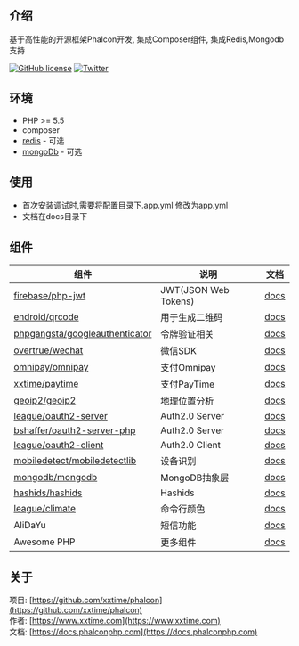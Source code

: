 ## 介绍
基于高性能的开源框架Phalcon开发, 集成Composer组件, 集成Redis,Mongodb支持  


[![GitHub license](https://img.shields.io/github/license/xxtime/phalcon.svg)](https://github.com/xxtime/phalcon)
[![Twitter](https://img.shields.io/twitter/url/https/github.com/xxtime/phalcon.svg?style=social)](https://twitter.com/intent/tweet?text=Wow:&url=https%3A%2F%2Fgithub.com%2Fxxtime%2Fphalcon)



## 环境
* PHP >= 5.5
* composer
* [redis](https://pecl.php.net/package/redis) - 可选
* [mongoDb](https://pecl.php.net/package/mongodb) - 可选


## 使用
* 首次安装调试时,需要将配置目录下.app.yml 修改为app.yml
* 文档在docs目录下


## 组件

组件 | 说明 | 文档
--- | --- | ---
[firebase/php-jwt](https://packagist.org/packages/firebase/php-jwt) | JWT(JSON Web Tokens)  | [docs](https://github.com/firebase/php-jwt)
[endroid/qrcode](https://packagist.org/packages/endroid/qrcode) | 用于生成二维码  | [docs](https://endroid.nl/)
[phpgangsta/googleauthenticator](https://packagist.org/packages/phpgangsta/googleauthenticator) | 令牌验证相关  | [docs](https://github.com/PHPGangsta/GoogleAuthenticator)
[overtrue/wechat](https://packagist.org/packages/overtrue/wechat) | 微信SDK  | [docs](https://easywechat.org/)
[omnipay/omnipay](https://packagist.org/packages/omnipay/omnipay) | 支付Omnipay  | [docs](http://omnipay.thephpleague.com/)
[xxtime/paytime](https://packagist.org/packages/xxtime/paytime) | 支付PayTime  | [docs](https://github.com/xxtime/paytime)
[geoip2/geoip2](https://packagist.org/packages/geoip2/geoip2) | 地理位置分析  | [docs](http://maxmind.github.io/GeoIP2-php/)
[league/oauth2-server](https://packagist.org/packages/league/oauth2-server) | Auth2.0 Server  | [docs](http://oauth2.thephpleague.com/)
[bshaffer/oauth2-server-php](https://packagist.org/packages/bshaffer/oauth2-server-php) | Auth2.0 Server  | [docs](https://bshaffer.github.io/oauth2-server-php-docs/)
[league/oauth2-client](https://packagist.org/packages/league/oauth2-client) | Auth2.0 Client  | [docs](http://oauth2-client.thephpleague.com/)
[mobiledetect/mobiledetectlib](https://packagist.org/packages/mobiledetect/mobiledetectlib) | 设备识别  | [docs](http://mobiledetect.net/)
[mongodb/mongodb](https://packagist.org/packages/mongodb/mongodb) | MongoDB抽象层  | [docs](https://docs.mongodb.com/php-library/)
[hashids/hashids](https://packagist.org/packages/hashids/hashids) | Hashids  |[docs](http://hashids.org/php/)
[league/climate](https://packagist.org/packages/league/climate) | 命令行颜色  | [docs](http://climate.thephpleague.com/)
AliDaYu | 短信功能  | [docs](http://www.alidayu.com/)
Awesome PHP | 更多组件  | [docs](https://github.com/ziadoz/awesome-php)


## 关于
项目: [https://github.com/xxtime/phalcon](https://github.com/xxtime/phalcon)  
作者: [https://www.xxtime.com](https://www.xxtime.com)  
文档: [https://docs.phalconphp.com](https://docs.phalconphp.com)

